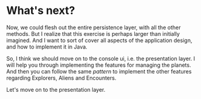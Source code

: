 # What's next?

Now, we could flesh out the entire persistence layer, with all the other methods. But I realize that this exercise is perhaps larger than initially imagined. And I want to sort of cover all aspects of the application design, and how to implement it in Java.

So, I think we should move on to the console ui, i.e. the presentation layer. I will help you through implementing the features for managing the planets. And then you can follow the same _pattern_ to implement the other features regarding Explorers, Aliens and Encounters.

Let's move on to the presentation layer.